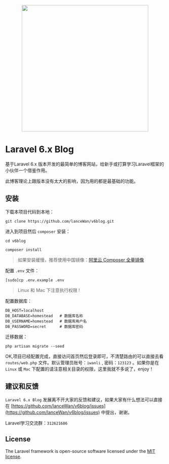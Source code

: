 <p align="center"><img src="https://res.cloudinary.com/dtfbvvkyp/image/upload/v1566331377/laravel-logolockup-cmyk-red.svg" width="400"></p>

# Laravel 6.x Blog
基于Laravel 6.x 版本开发的最简单的博客网站，给新手或打算学习Laravel框架的小伙伴一个借鉴作用。

此博客理论上跟版本没有太大的影响，因为用的都是最基础的功能。

## 安装
下载本项目代码到本地：
```
git clone https://github.com/lanceWan/v6blog.git
```

进入到项目然后 `composer` 安装：

```
cd v6blog

composer install
```
> 如果安装缓慢，推荐使用中国镜像：[阿里云 Composer 全量镜像](https://developer.aliyun.com/composer?spm=5176.12825654.h2v3icoap.795.e9392c4a4QxFCB&aly_as=4lKC45sg)

配置 `.env` 文件：
```
[sudo]cp .env.example .env
```

> Linux 和 Mac 下注意执行权限 !

配置数据库：
```
DB_HOST=localhost
DB_DATABASE=homestead   # 数据库名称
DB_USERNAME=homestead   # 数据库用户名
DB_PASSWORD=secret      # 数据库密码
```

迁移数据：
```
php artisan migrate --seed
```

OK,项目已经配置完成，直接访问首页然后登录即可，不清楚路由的可以直接去看 `routes/web.php` 文件。默认管理员账号：`iwanli` , 密码：`123123` 。如果你是在 `Linux` 或 `Mac` 下配置的请注意相关目录的权限，这里我就不多说了，enjoy！


## 建议和反馈
`Laravel 6.x Blog` 发展离不开大家的反馈和建议，如果大家有什么想法可以直接在 [https://github.com/lanceWan/v6blog/issues](https://github.com/lanceWan/v6blog/issues) 中提出，谢谢。

Laravel学习交流群：`312621686`


## License

The Laravel framework is open-source software licensed under the [MIT license](https://opensource.org/licenses/MIT).
